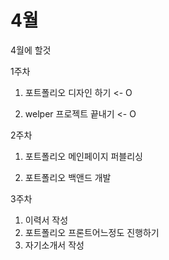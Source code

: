 # 4월

4월에 할것

1주차

1. 포트폴리오 디자인 하기 <- O

2. welper 프로젝트 끝내기 <- O

2주차		

1. 포트폴리오 메인페이지 퍼블리싱

2. 포트폴리오 백앤드 개발

3주차

1. 이력서 작성
2. 포트폴리오 프론트어느정도 진행하기
3. 자기소개서 작성
